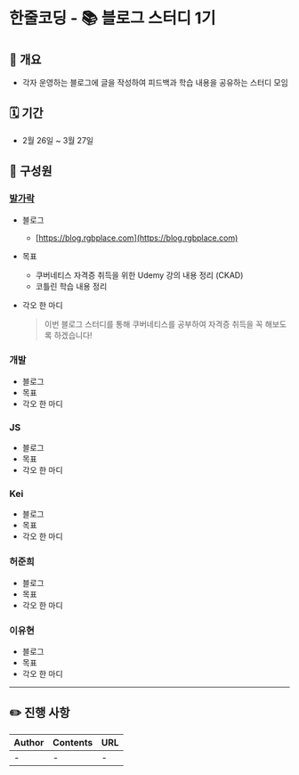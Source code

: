 # 한줄코딩 - 📚 블로그 스터디 1기

## 🧐 개요

- 각자 운영하는 블로그에 글을 작성하여 피드백과 학습 내용을 공유하는 스터디 모임

## 🗓 기간

- 2월 26일 ~ 3월 27일

## 👫 구성원

### [발가락](https://github.com/6lueparr0t)

- 블로그
  - [https://blog.rgbplace.com](https://blog.rgbplace.com)

- 목표
  - 쿠버네티스 자격증 취득을 위한 Udemy 강의 내용 정리 (CKAD)
  - 코틀린 학습 내용 정리

- 각오 한 마디
  > 이번 블로그 스터디를 통해 쿠버네티스를 공부하여 자격증 취득을 꼭 해보도록 하겠습니다!

### 개발

- 블로그
- 목표
- 각오 한 마디

### JS

- 블로그
- 목표
- 각오 한 마디

### Kei

- 블로그
- 목표
- 각오 한 마디

### 허준희

- 블로그
- 목표
- 각오 한 마디

### 이유현

- 블로그
- 목표
- 각오 한 마디

---

## ✏️ 진행 사항

|Author|Contents|URL|
|:---|:---|:---|
|-|-|-|
